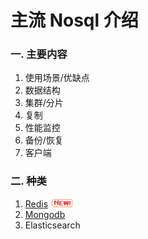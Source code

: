 # 主流 Nosql 介绍

### 一. 主要内容

1. 使用场景/优缺点
2. 数据结构
3. 集群/分片
4. 复制
5. 性能监控
6. 备份/恢复
7. 客户端

### 二. 种类

> 
1. [Redis](/Redis.md) ![new](https://github.com/marksnoopy/nosql-mind/blob/master/images/new.gif)
2. [Mongodb](/Mongodb.md)
3. Elasticsearch